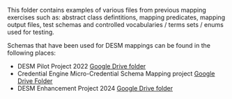 This folder contains examples of various files from previous mapping exercises such as: abstract class defintitions, mapping predicates, mapping output files, test schemas and controlled vocabularies / terms sets / enums used for testing.

Schemas that have been used for DESM mappings can be found in the following places:

* DESM Pilot Project 2022 [Google Drive folder](https://drive.google.com/drive/folders/1V28vJo33tU60Rw_IKTuipjJ9eeFZDAN3)
* Credential Engine Micro-Credential Schema Mapping project [Google Drive Folder](https://drive.google.com/drive/folders/1x808piJkNA2xdxOq2wttU6yVxeHemv71?usp=drive_link)
* DESM Enhancement Project 2024 [Google Drive folder](https://drive.google.com/drive/folders/1TDU4jhh-7P3QHtPic4f-P2A_8rElsqqw?usp=drive_link)